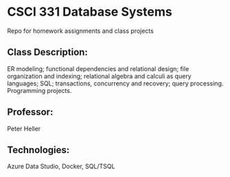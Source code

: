 # CSCI 331 Database Systems  
Repo for homework assignments and class projects

## Class Description:
ER modeling; functional dependencies and relational design; file organization and indexing; relational algebra and calculi as query languages; SQL; transactions, concurrency and recovery; query processing. Programming projects.

## Professor:
Peter Heller 

## Technologies:
Azure Data Studio, Docker, SQL/TSQL
